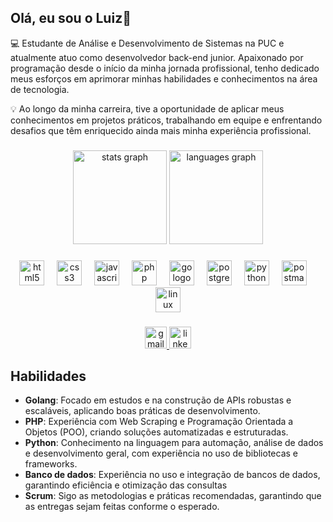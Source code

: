 <h2 align="left">Olá, eu sou o Luiz👋</h2>

💻 Estudante de Análise e Desenvolvimento de Sistemas na PUC e atualmente atuo como desenvolvedor back-end junior. Apaixonado por programação desde o início da minha jornada profissional, tenho dedicado meus esforços em aprimorar minhas habilidades e conhecimentos na área de tecnologia.

💡 Ao longo da minha carreira, tive a oportunidade de aplicar meus conhecimentos em projetos práticos, trabalhando em equipe e enfrentando desafios que têm enriquecido ainda mais minha experiência profissional.

###

<div align="center">
  <img src="https://github-readme-stats.vercel.app/api?username=Luizz-Fernando&hide_title=false&hide_rank=false&show_icons=true&include_all_commits=true&count_private=true&disable_animations=false&theme=tokyonight&locale=en&hide_border=false" height="150" alt="stats graph"  />
  <img src="https://github-readme-stats.vercel.app/api/top-langs?username=Luizz-Fernando&locale=en&hide_title=false&layout=compact&card_width=320&langs_count=6&theme=tokyonight&hide_border=false" height="150" alt="languages graph"  />
</div>

###

<div align="center">
  <img src="https://cdn.jsdelivr.net/gh/devicons/devicon/icons/html5/html5-original.svg" height="40" alt="html5 logo"  />
  <img width="12" />
  <img src="https://cdn.jsdelivr.net/gh/devicons/devicon/icons/css3/css3-original.svg" height="40" alt="css3 logo"  />
  <img width="12" />
  <img src="https://cdn.jsdelivr.net/gh/devicons/devicon/icons/javascript/javascript-original.svg" height="40" alt="javascript logo"  />
  <img width="12" />
  <img src="https://cdn.jsdelivr.net/gh/devicons/devicon/icons/php/php-original.svg" height="40" alt="php logo"  />
  <img width="12" />
  <img src="https://cdn.simpleicons.org/go/00ADD8" height="40" alt="go logo"  />
  <img width="12" />
  <img src="https://cdn.jsdelivr.net/gh/devicons/devicon/icons/postgresql/postgresql-original.svg" height="40" alt="postgresql logo"  />
  <img width="12" />
  <img src="https://cdn.jsdelivr.net/gh/devicons/devicon/icons/python/python-original.svg" height="40" alt="python logo"  />
  <img width="12" />
  <img src="https://cdn.simpleicons.org/postman/FF6C37" height="40" alt="postman logo"  />
  <img width="12" />
  <img src="https://cdn.jsdelivr.net/gh/devicons/devicon/icons/linux/linux-original.svg" height="40" alt="linux logo"  />
</div>

###

<div align="center">
  <a href="mailto:luizgomes03f@gmail.com" target="_blank">
    <img src="https://img.shields.io/static/v1?message=Gmail&logo=gmail&label=&color=D14836&logoColor=white&labelColor=&style=for-the-badge" height="35" alt="gmail logo"  />
  </a>
  <a href="https://www.linkedin.com/in/luizfernando-desenvolvedor/" target="_blank">
    <img src="https://img.shields.io/static/v1?message=LinkedIn&logo=linkedin&label=&color=0077B5&logoColor=white&labelColor=&style=for-the-badge" height="35" alt="linkedin logo"  />
  </a>
</div>

## Habilidades
- **Golang**: Focado em estudos e na construção de APIs robustas e escaláveis, aplicando boas práticas de desenvolvimento.
- **PHP**: Experiência com Web Scraping e Programação Orientada a Objetos (POO), criando soluções automatizadas e estruturadas.
- **Python**: Conhecimento na linguagem para automação, análise de dados e desenvolvimento geral, com experiência no uso de bibliotecas e frameworks.
- **Banco de dados**: Experiência no uso e integração de bancos de dados, garantindo eficiência e otimização das consultas
- **Scrum**: Sigo as metodologias e práticas recomendadas, garantindo que as entregas sejam feitas conforme o esperado.

###
